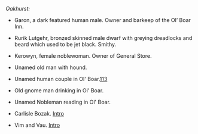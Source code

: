 *Oakhurst:*
- Garon, a dark featured human male. Owner and barkeep of the Ol’ Boar Inn.
- Rurik Lutgehr, bronzed skinned male dwarf with greying dreadlocks and beard which used to be jet black. Smithy.
- Kerowyn, female noblewoman. Owner of General Store.
- Unamed old man with hound.
- Unamed human couple in Ol' Boar.[113](https://www.dndbeyond.com/forums/d-d-beyond-general/play-by-post/37396-tftyp-part-1-the-sunless-citadel-dm?comment=113)
- Old gnome man drinking in Ol' Boar.
- Unamed Nobleman reading in Ol' Boar.

- Carlisle Bozak. [Intro](https://www.dndbeyond.com/forums/d-d-beyond-general/play-by-post/37396-tftyp-part-1-the-sunless-citadel-dm?comment=134)
- Vim and Vau. [Intro](https://www.dndbeyond.com/forums/d-d-beyond-general/play-by-post/37396-tftyp-part-1-the-sunless-citadel-dm?comment=139)
